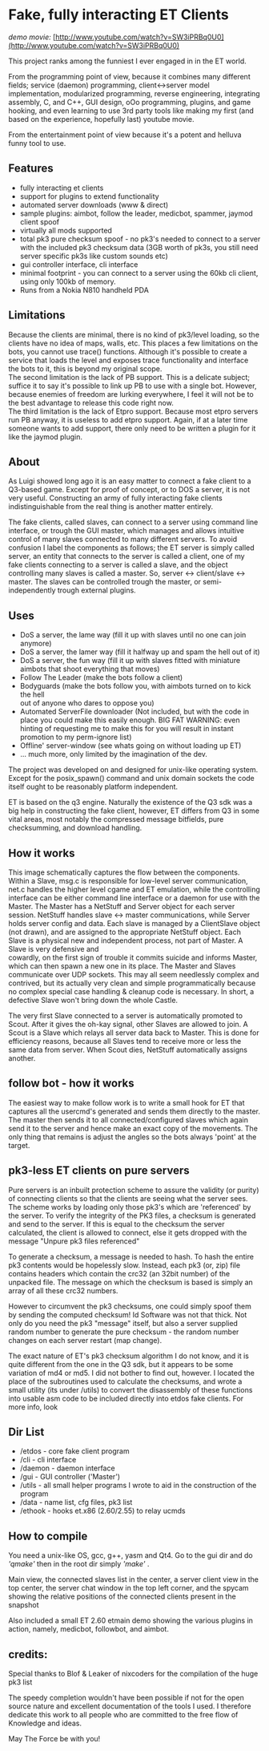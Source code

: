 # Fake, fully interacting ET Clients
  
_demo movie:_ [http://www.youtube.com/watch?v=SW3iPRBq0U0](http://www.youtube.com/watch?v=SW3iPRBq0U0)  
  
This project ranks among the funniest I ever engaged in in the ET world.  
  
From the programming point of view, because it combines many different fields; service (daemon) programming, client<->server model implementation, modularized programming, reverse engineering, integrating assembly, C, and C++, GUI design, oOo programming, plugins, and game hooking, and even learning to use 3rd party tools like making my first (and based on the experience, hopefully last) youtube movie.  
  
From the entertainment point of view because it's a potent and helluva funny tool to use.  
  
## Features  

-   fully interacting et clients
-   support for plugins to extend functionality
-   automated server downloads (www & direct)
-   sample plugins: aimbot, follow the leader, medicbot, spammer, jaymod client spoof
-   virtually all mods supported
-   total pk3 pure checksum spoof - no pk3's needed to connect to a server with the included pk3 checksum data (3GB worth of pk3s, you still need server specific pk3s like custom sounds etc)
-   gui controller interface, cli interface
-   minimal footprint - you can connect to a server using the 60kb cli client, using only 100kb of memory.
-   Runs from a Nokia N810 handheld PDA

## Limitations
  
Because the clients are minimal, there is no kind of pk3/level loading, so the clients have no idea of maps, walls, etc. This places a few limitations on the bots, you cannot use trace() functions. Although it's possible to create a service that loads the level and exposes trace functionality and interface the bots to it, this is beyond my original scope.  
The second limitation is the lack of PB support. This is a delicate subject; suffice it to say it's possible to link up PB to use with a single bot. However, because enemies of freedom are lurking everywhere, I feel it will not be to the best advantage to release this code right now.  
The third limitation is the lack of Etpro support. Because most etpro servers run PB anyway, it is useless to add etpro support. Again, if at a later time someone wants to add support, there only need to be written a plugin for it like the jaymod plugin.  
  
## About
  
As Luigi showed long ago it is an easy matter to connect a fake client to a Q3-based game. Except for proof of concept, or to DOS a server, it is not very useful. Constructing an army of fully interacting fake clients indistinguishable from the real thing is another matter entirely.  
  
The fake clients, called slaves, can connect to a server using command line interface, or trough the GUI master, which manages and allows intuitive control of many slaves connected to many different servers. To avoid confusion I label the components as follows; the ET server is simply called server, an entity that connects to the server is called a client, one of my fake clients connecting to a server is called a slave, and the object controlling many slaves is called a master. So, server <-> client/slave <-> master. The slaves can be controlled trough the master, or semi-independently trough external plugins.  
  
## Uses

-   DoS a server, the lame way (fill it up with slaves until no one can join anymore)
-   DoS a server, the lamer way (fill it halfway up and spam the hell out of it)
-   DoS a server, the fun way (fill it up with slaves fitted with miniature  
    aimbots that shoot everything that moves)
-   Follow The Leader (make the bots follow a client)
-   Bodyguards (make the bots follow you, with aimbots turned on to kick the hell  
    out of anyone who dares to oppose you)
-   Automated ServerFile downloader (Not included, but with the code in place you could make this easily enough. BIG FAT WARNING: even hinting of requesting me to make this for you will result in instant promotion to my perm-ignore list)
-   Offline' server-window (see whats going on without loading up ET)
-   ... much more, only limited by the imagination of the dev.

The project was developed on and designed for unix-like operating system. Except for the posix_spawn() command and unix domain sockets the code itself ought to be reasonably platform independent.  
  
ET is based on the q3 engine. Naturally the existence of the Q3 sdk was a big help in constructing the fake client, however, ET differs from Q3 in some vital areas, most notably the compressed message bitfields, pure checksumming, and download handling.
  
## How it works
  
This image schematically captures the flow between the components. Within a Slave, msg.c is responsible for low-level server communication, net.c handles the higher level cgame and ET emulation, while the controlling interface can be either command line interface or a daemon for use with the Master. The Master has a NetStuff and Server object for each server session. NetStuff handles slave <-> master communications, while Server holds server config and data. Each slave is managed by a ClientSlave object (not drawn), and are assigned to the appropriate NetStuff object. Each Slave is a physical new and independent process, not part of Master. A Slave is very defensive and  
cowardly, on the first sign of trouble it commits suicide and informs Master, which can then spawn a new one in its place. The Master and Slaves communicate over UDP sockets. This may all seem needlessly complex and contrived, but its actually very clean and simple programmatically because no complex special case handling & cleanup code is necessary. In short, a defective Slave won't bring down the whole Castle.  
  
The very first Slave connected to a server is automatically promoted to Scout. After it gives the oh-kay signal, other Slaves are allowed to join. A Scout is a Slave which relays all server data back to Master. This is done for efficiency reasons, because all Slaves tend to receive more or less the same data from server. When Scout dies, NetStuff automatically assigns another.  
  
## follow bot - how it works  
  
The easiest way to make follow work is to write a small hook for ET that captures all the usercmd's generated and sends them directly to the master. The master then sends it to all connected/configured slaves which again send it to the server and hence make an exact copy of the movements. The only thing that remains is adjust the angles so the bots always 'point' at the target.  
  
## pk3-less ET clients on pure servers  

Pure servers is an inbuilt protection scheme to assure the validity (or purity) of connecting clients so that the clients are seeing what the server sees. The scheme works by loading only those pk3's which are 'referenced' by the server. To verify the integrity of the PK3 files, a checksum is generated and send to the server. If this is equal to the checksum the server calculated, the client is allowed to connect, else it gets dropped with the message "Unpure pk3 files referenced"  
  
To generate a checksum, a message is needed to hash. To hash the entire pk3 contents would be hopelessly slow. Instead, each pk3 (or, zip) file contains headers which contain the crc32 (an 32bit number) of the unpacked file. The message on which the checksum is based is simply an array of all these crc32 numbers.  
  
However to circumvent the pk3 checksums, one could simply spoof them by sending the computed checksum! Id Software was not that thick. Not only do you need the pk3 "message" itself, but also a server supplied random number to generate the pure checksum - the random number changes on each server restart (map change).  
  
The exact nature of ET's pk3 checksum algorithm I do not know, and it is quite different from the one in the Q3 sdk, but it appears to be some variation of md4 or md5. I did not bother to find out, however. I located the place of the subroutines used to calculate the checksums, and wrote a small utility (its under /utils) to convert the disassembly of these functions into usable asm code to be included directly into etdos fake clients. For more info, look  
  
## Dir List  

-   /etdos - core fake client program
-   /cli - cli interface
-   /daemon - daemon interface
-   /gui - GUI controller ('Master')
-   /utils - all small helper programs I wrote to aid in the construction of the program
-   /data - name list, cfg files, pk3 list
-   /ethook - hooks et.x86 (2.60/2.55) to relay ucmds

## How to compile    
You need a unix-like OS, gcc, g++, yasm and Qt4. Go to the gui dir and do _'qmake'_ then in the root dir simply _'make'_ .  
  
Main view, the connected slaves list in the center, a server client view in the top center, the server chat window in the top left corner, and the spycam showing the relative positions of the connected clients present in the snapshot  
  
Also included a small ET 2.60 etmain demo showing the various plugins in action, namely, medicbot, followbot, and aimbot.  
  
## credits:  
Special thanks to Blof & Leaker of nixcoders for the compilation of the huge pk3 list  
  
The speedy completion wouldn't have been possible if not for the open source nature and excellent documentation of the tools I used. I therefore dedicate this work to all people who are committed to the free flow of Knowledge and ideas.  
  
May The Force be with you!